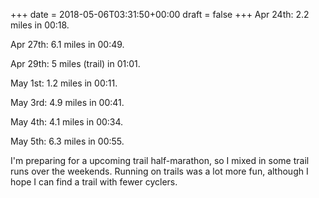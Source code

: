 +++
date = 2018-05-06T03:31:50+00:00
draft = false
+++
Apr 24th: 2.2 miles in 00:18.

Apr 27th: 6.1 miles in 00:49.

Apr 29th: 5 miles (trail) in 01:01.

May 1st: 1.2 miles in 00:11.

May 3rd: 4.9 miles in 00:41.

May 4th: 4.1 miles in 00:34.

May 5th: 6.3 miles in 00:55.

I'm preparing for a upcoming trail half-marathon, so I mixed in some trail runs over the weekends. Running on trails was a lot more fun, although I hope I can find a trail with fewer cyclers.